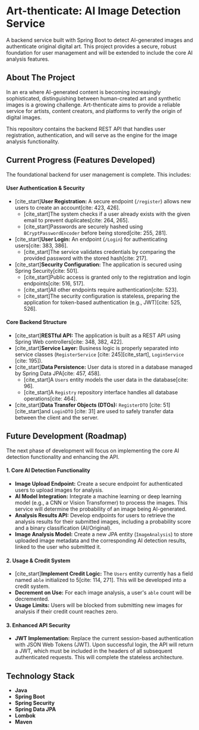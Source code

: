 # Art-thenticate: AI Image Detection Service

A backend service built with Spring Boot to detect AI-generated images and authenticate original digital art. This project provides a secure, robust foundation for user management and will be extended to include the core AI analysis features.

## About The Project

In an era where AI-generated content is becoming increasingly sophisticated, distinguishing between human-created art and synthetic images is a growing challenge. Art-thenticate aims to provide a reliable service for artists, content creators, and platforms to verify the origin of digital images.

This repository contains the backend REST API that handles user registration, authentication, and will serve as the engine for the image analysis functionality.

## Current Progress (Features Developed)

The foundational backend for user management is complete. This includes:

#### User Authentication & Security
* [cite_start]**User Registration:** A secure endpoint (`/register`) allows new users to create an account[cite: 423, 426].
    * [cite_start]The system checks if a user already exists with the given email to prevent duplicates[cite: 264, 265].
    * [cite_start]Passwords are securely hashed using `BCryptPasswordEncoder` before being stored[cite: 255, 281].
* [cite_start]**User Login:** An endpoint (`/Login`) for authenticating users[cite: 383, 386].
    * [cite_start]The service validates credentials by comparing the provided password with the stored hash[cite: 217].
* [cite_start]**Security Configuration:** The application is secured using Spring Security[cite: 501].
    * [cite_start]Public access is granted only to the registration and login endpoints[cite: 516, 517].
    * [cite_start]All other endpoints require authentication[cite: 523].
    * [cite_start]The security configuration is stateless, preparing the application for token-based authentication (e.g., JWT)[cite: 525, 526].

#### Core Backend Structure
* [cite_start]**RESTful API:** The application is built as a REST API using Spring Web controllers[cite: 348, 382, 422].
* [cite_start]**Service Layer:** Business logic is properly separated into service classes (`RegisterService` [cite: 245][cite_start], `LoginService` [cite: 195]).
* [cite_start]**Data Persistence:** User data is stored in a database managed by Spring Data JPA[cite: 457, 458].
    * [cite_start]A `Users` entity models the user data in the database[cite: 96].
    * [cite_start]A `Registry` repository interface handles all database operations[cite: 464].
* [cite_start]**Data Transfer Objects (DTOs):** `RegisterDTO` [cite: 51] [cite_start]and `LoginDTO` [cite: 31] are used to safely transfer data between the client and the server.

## Future Development (Roadmap)

The next phase of development will focus on implementing the core AI detection functionality and enhancing the API.

#### 1. Core AI Detection Functionality
* **Image Upload Endpoint:** Create a secure endpoint for authenticated users to upload images for analysis.
* **AI Model Integration:** Integrate a machine learning or deep learning model (e.g., a CNN or Vision Transformer) to process the images. This service will determine the probability of an image being AI-generated.
* **Analysis Results API:** Develop endpoints for users to retrieve the analysis results for their submitted images, including a probability score and a binary classification (AI/Original).
* **Image Analysis Model:** Create a new JPA entity (`ImageAnalysis`) to store uploaded image metadata and the corresponding AI detection results, linked to the user who submitted it.

#### 2. Usage & Credit System
* [cite_start]**Implement Credit Logic:** The `Users` entity currently has a field named `able` initialized to 5[cite: 114, 271]. This will be developed into a credit system.
* **Decrement on Use:** For each image analysis, a user's `able` count will be decremented.
* **Usage Limits:** Users will be blocked from submitting new images for analysis if their credit count reaches zero.

#### 3. Enhanced API Security
* **JWT Implementation:** Replace the current session-based authentication with JSON Web Tokens (JWT). Upon successful login, the API will return a JWT, which must be included in the headers of all subsequent authenticated requests. This will complete the stateless architecture.

## Technology Stack

* **Java**
* **Spring Boot**
* **Spring Security**
* **Spring Data JPA**
* **Lombok**
* **Maven**
